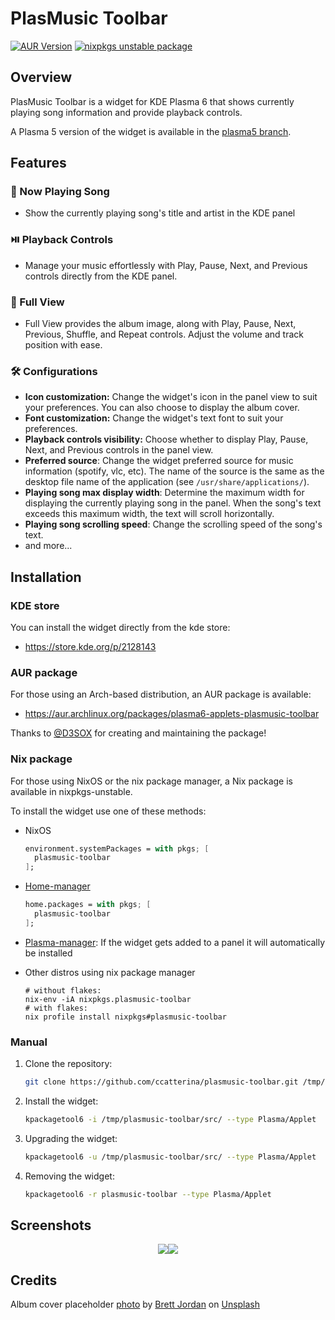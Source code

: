 # PlasMusic Toolbar

[![AUR Version](https://img.shields.io/aur/version/plasma6-applets-plasmusic-toolbar)](https://aur.archlinux.org/packages/plasma6-applets-plasmusic-toolbar) [![nixpkgs unstable package](https://repology.org/badge/version-for-repo/nix_unstable/plasmusic-toolbar.svg)](https://repology.org/project/plasmusic-toolbar/versions)

## Overview

PlasMusic Toolbar is a widget for KDE Plasma 6 that shows currently playing song information and provide playback controls.

A Plasma 5 version of the widget is available in the [plasma5 branch](https://github.com/ccatterina/plasmusic-toolbar/tree/plasma5).

## Features

### 🎵 Now Playing Song
- Show the currently playing song's title and artist in the KDE panel

### ⏯️ Playback Controls
- Manage your music effortlessly with Play, Pause, Next, and Previous controls directly from the KDE panel.

### 📸 Full View
- Full View provides the album image, along with Play, Pause, Next, Previous, Shuffle, and Repeat controls. Adjust the volume and track position with ease.

### 🛠️ Configurations
- **Icon customization:** Change the widget's icon in the panel view to suit your preferences. You can also choose to display the album cover.
- **Font customization:** Change the widget's text font to suit your preferences.
- **Playback controls visibility:** Choose whether to display Play, Pause, Next, and Previous controls in the panel view.
- **Preferred source**: Change the widget preferred source for music information (spotify, vlc, etc). The name of the source is the same as the desktop file name of the application (see `/usr/share/applications/`).
- **Playing song max display width**: Determine the maximum width for displaying the currently playing song in the panel. When the song's text exceeds this maximum width, the text will scroll horizontally.
- **Playing song scrolling speed**: Change the scrolling speed of the song's text.
- and more...

## Installation

### KDE store

You can install the widget directly from the kde store:

- https://store.kde.org/p/2128143

### AUR package

For those using an Arch-based distribution, an AUR package is available:
 - https://aur.archlinux.org/packages/plasma6-applets-plasmusic-toolbar

Thanks to [@D3SOX](https://www.github.com/D3SOX) for creating and maintaining the package!

### Nix package

For those using NixOS or the nix package manager, a Nix package is available in nixpkgs-unstable.

To install the widget use one of these methods:

- NixOS
  
  ```nix
  environment.systemPackages = with pkgs; [
    plasmusic-toolbar
  ];
  ```

- [Home-manager](https://github.com/nix-community/home-manager)

  ```nix
  home.packages = with pkgs; [
    plasmusic-toolbar
  ];
  ```

- [Plasma-manager](https://github.com/nix-community/plasma-manager): If the widget gets added to a panel it will automatically be installed

- Other distros using nix package manager

  ```
  # without flakes:
  nix-env -iA nixpkgs.plasmusic-toolbar
  # with flakes:
  nix profile install nixpkgs#plasmusic-toolbar
  ```




### Manual
1. Clone the repository:
    ```sh
    git clone https://github.com/ccatterina/plasmusic-toolbar.git /tmp/plasmusic-toolbar
    ```

2. Install the widget:

    ```sh
    kpackagetool6 -i /tmp/plasmusic-toolbar/src/ --type Plasma/Applet
    ```

3. Upgrading the widget:

    ```sh
    kpackagetool6 -u /tmp/plasmusic-toolbar/src/ --type Plasma/Applet
    ```

4. Removing the widget:

    ```sh
    kpackagetool6 -r plasmusic-toolbar --type Plasma/Applet
    ```

## Screenshots

<p align="center">
  <img src="./screenshots/screenshot_dark.png" /><img src="./screenshots/screenshot_light.png" />
</p>

## Credits

Album cover placeholder [photo](https://unsplash.com/photos/black-vinyl-record-on-white-background-aZVuQWEtX5Y) by [Brett Jordan](https://unsplash.com/@brett_jordan) on [Unsplash](https://unsplash.com/)
